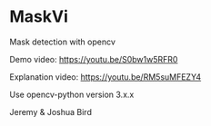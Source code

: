 # MaskVi

Mask detection with opencv

Demo video: https://youtu.be/S0bw1w5RFR0

Explanation video: https://youtu.be/RM5suMFEZY4

Use opencv-python version 3.x.x

Jeremy & Joshua Bird
